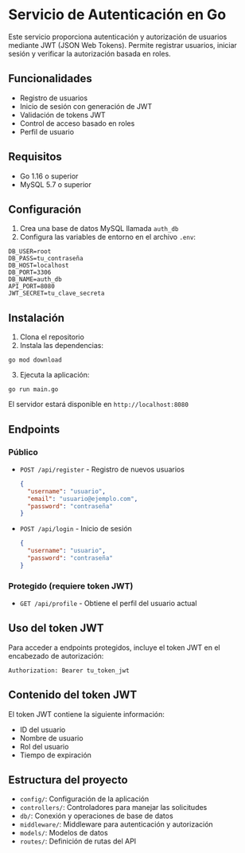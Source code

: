 # Servicio de Autenticación en Go

Este servicio proporciona autenticación y autorización de usuarios mediante JWT (JSON Web Tokens). Permite registrar usuarios, iniciar sesión y verificar la autorización basada en roles.

## Funcionalidades

- Registro de usuarios
- Inicio de sesión con generación de JWT
- Validación de tokens JWT
- Control de acceso basado en roles
- Perfil de usuario

## Requisitos

- Go 1.16 o superior
- MySQL 5.7 o superior

## Configuración

1. Crea una base de datos MySQL llamada `auth_db`
2. Configura las variables de entorno en el archivo `.env`:

```
DB_USER=root
DB_PASS=tu_contraseña
DB_HOST=localhost
DB_PORT=3306
DB_NAME=auth_db
API_PORT=8080
JWT_SECRET=tu_clave_secreta
```

## Instalación

1. Clona el repositorio
2. Instala las dependencias:

```
go mod download
```

3. Ejecuta la aplicación:

```
go run main.go
```

El servidor estará disponible en `http://localhost:8080`

## Endpoints

### Público

- `POST /api/register` - Registro de nuevos usuarios
  ```json
  {
    "username": "usuario",
    "email": "usuario@ejemplo.com",
    "password": "contraseña"
  }
  ```

- `POST /api/login` - Inicio de sesión
  ```json
  {
    "username": "usuario",
    "password": "contraseña"
  }
  ```

### Protegido (requiere token JWT)

- `GET /api/profile` - Obtiene el perfil del usuario actual

## Uso del token JWT

Para acceder a endpoints protegidos, incluye el token JWT en el encabezado de autorización:

```
Authorization: Bearer tu_token_jwt
```

## Contenido del token JWT

El token JWT contiene la siguiente información:

- ID del usuario
- Nombre de usuario
- Rol del usuario
- Tiempo de expiración

## Estructura del proyecto

- `config/`: Configuración de la aplicación
- `controllers/`: Controladores para manejar las solicitudes
- `db/`: Conexión y operaciones de base de datos
- `middleware/`: Middleware para autenticación y autorización
- `models/`: Modelos de datos
- `routes/`: Definición de rutas del API
